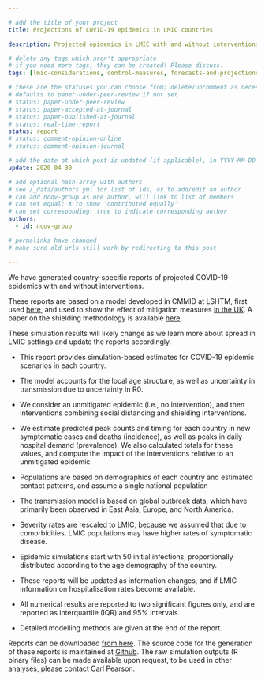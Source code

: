 ```yaml
---

# add the title of your project
title: Projections of COVID-19 epidemics in LMIC countries

description: Projected epidemics in LMIC with and without interventions

# delete any tags which aren't appropriate
# if you need more tags, they can be created! Please discuss.
tags: [lmic-considerations, control-measures, forecasts-and-projections] 

# these are the statuses you can choose from; delete/uncomment as necessary
# defaults to paper-under-peer-review if not set
# status: paper-under-peer-review
# status: paper-accepted-at-journal
# status: paper-published-at-journal
# status: real-time-report
status: report
# status: comment-opinion-online
# status: comment-opinion-journal

# add the date at which post is updated (if applicable), in YYYY-MM-DD
update: 2020-04-30

# add optional hash-array with authors
# see /_data/authors.yml for list of ids, or to add/edit an author
# can add ncov-group as one author, will link to list of members
# can set equal: X to show 'contributed equally'
# can set corresponding: true to indicate corresponding author
authors:
  - id: ncov-group

# permalinks have changed
# make sure old urls still work by redirecting to this post

---
```


We have generated country-specific reports of projected COVID-19 epidemics with and without interventions.  

These reports are based on a model developed in CMMID at LSHTM, first used [here](https://cmmid.github.io/topics/covid19/age_hypotheses.html), and used to show the effect of mitigation measures [in the UK](https://cmmid.github.io/topics/covid19/uk-scenario-modelling.html). A paper on the shielding methodology is available [here](https://cmmid.github.io/topics/covid19/covid-response-strategies-africa.html).

These simulation results will likely change as we learn more about spread in LMIC settings and update the reports accordingly.

- This report provides simulation-based estimates for COVID-19 epidemic scenarios in each country. 
- The model accounts for the local age structure, as well as uncertainty in transmission due to uncertainty in R0.
- We consider an unmitigated epidemic (i.e., no intervention), and then interventions combining social distancing and shielding interventions.
- We estimate predicted peak counts and timing for each country in new symptomatic cases and deaths (incidence), as well as peaks in daily hospital demand (prevalence). We also calculated totals for these values, and compute the impact of the interventions relative to an unmitigated epidemic.
- Populations are based on demographics of each country and estimated contact patterns, and assume a single national population
- The transmission model is based on global outbreak data, which have primarily been observed in East Asia, Europe, and North America.
- Severity rates are rescaled to LMIC, because we assumed that due to comorbidities, LMIC populations may have higher rates of symptomatic disease.
- Epidemic simulations start with 50 initial infections, proportionally distributed according to the age demography of the country. 

- These reports will be updated as information changes, and if LMIC information on hospitalisation rates become available.
- All numerical results are reported to two significant figures only, and are reported as interquartile (IQR) and 95% intervals.
- Detailed modelling methods are given at the end of the report.

Reports can be downloaded [from here](https://www.dropbox.com/sh/m3n6qjesd7v3rd0/AAC0OblfX-8sVyIuGCsqSZjMa?dl=0).
The source code for the generation of these reports is maintained at [Github](https://github.com/cmmid/covidm_reports/). 
The raw simulation outputs (R binary files) can be made available upon request, to be used in other analyses, please contact Carl Pearson.